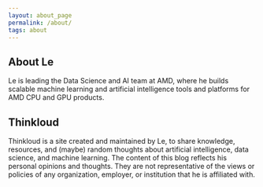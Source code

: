 ```yaml
---
layout: about_page
permalink: /about/
tags: about
---
```


<h2>About Le</h2>

<p>Le is leading the Data Science and AI team at AMD, where he builds scalable machine learning and artificial intelligence
tools and platforms for AMD CPU and GPU products.</p> 

<h2>Thinkloud</h2>

<p>Thinkloud is a site created and maintained by Le, to share knowledge, resources, and (maybe) random thoughts about artificial intelligence, data science, and machine learning. The content of this blog reflects his personal opinions and thoughts. They are not representative of the views or policies of any organization, employer, or institution that he is affiliated with. </p>
